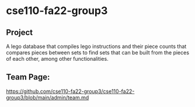 # cse110-fa22-group3

## Project
A lego database that compiles lego instructions and their piece counts that compares pieces between sets to find sets that can be built from the pieces of each other, among other functionalities.

## Team Page:
https://github.com/cse110-fa22-group3/cse110-fa22-group3/blob/main/admin/team.md
